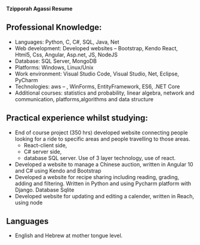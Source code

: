 
**Tzipporah Agassi Resume**

## Professional Knowledge:
- Languages: Python, C, C#, SQL, Java, Net
- Web development: Developed websites – Bootstrap, Kendo React, Html5, Css, Angular, Asp.net, JS, NodeJS          
- Database: SQL Server, MongoDB
- Platforms: Windows, Linux/Unix
- Work environment: Visual Studio Code, Visual Studio, Net, Eclipse, PyCharm
- Technologies: aws – , WinForms, EntityFramework, ES6, .NET Core
- Additional courses: statistics and probability, linear algebra, network and communication, platforms,algorithms and data structure

## Practical experience whilst studying:

- End of course project (350 hrs) developed website connecting people looking for a ride to specific areas and people travelling to those areas. 
    - React-client side,
    -  C# server side, 
    - database SQL server. Use of 3 layer technology, use of react.
- Developed a website to manage a Chinese auction, written in Angular 10 and C# using Kendo and Bootstrap
- Developed a website for recipe sharing including reading, grading, adding and filtering. Written in Python and using Pycharm platform with Django. Database Sqlite
- Developed website for updating and editing a calender, written in Reach, using node


## Languages
* English and Hebrew at mother tongue level.